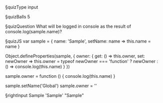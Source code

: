§quizType
input

§quizBalls
5

§quizQuestion
What will be logged in console as the result of console.log(sample.name)?



§quizJS
var sample = {
  name: 'Sample',
  setName: name => this.name = name
}

Object.defineProperties(sample, {
  owner: {
    get: () => this.owner,
    set: newOwner => this.owner = typeof newOwner === 'function' ? newOwner : () => console.log(this.name)
  }
})

sample.owner = function () {
  console.log(this.name)
}

sample.setName('Global')
sample.owner = ''



§rightInput
Sample
'Sample'
"Sample"
